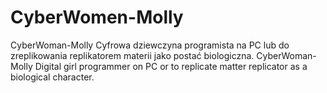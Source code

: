 # CyberWomen-Molly
CyberWoman-Molly Cyfrowa dziewczyna programista na PC lub do zreplikowania replikatorem materii jako postać biologiczna. CyberWoman-Molly Digital girl programmer on PC or to replicate matter replicator as a biological character.
